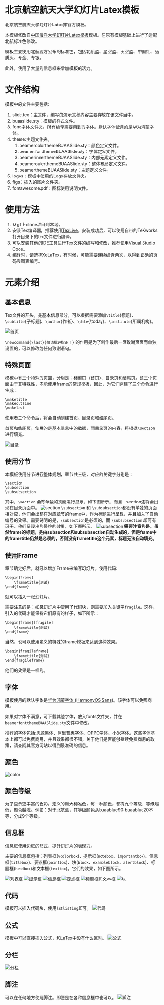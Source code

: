 # 北京航空航天大学幻灯片Latex模板

北京航空航天大学幻灯片Latex非官方模板。

本模板修改自<a href="https://github.com/dryangyq/ouc-slide-latex-template" target="_blank">中国海洋大学幻灯片Latex模板</a>模板。在原有模板基础上进行了适配北航标准色修改。

模板主要使用北航官方公布的标准色，包括北航蓝、星空蓝、天空蓝、中国红、品质灰、专金、专银。

此外，使用了大量的信息框来增加模板的活力。

# 文件结构

模板中的文件主要包括:

1. slide.tex：主文件，编写的演示文稿内容主要存放在该文件当中。
2. buaaslide.sty：模板的样式文件。
3. font:字体文件夹，所有编译需要用到的字体。默认字体使用的是华为鸿蒙字体。
4. theme:主题文件夹。
    1. beamercolorthemeBUAASlide.sty：颜色定义文件。
    2. beamerfontthemeBUAASlide.sty：字体定义文件。
    3. beamerinnerthemeBUAASlide.sty：内部元素定义文件。
    4. beamerouterthemeBUAASlide.sty：整体布局定义文件。
    5. beamerthemeBUAASlide.sty：主题定义文件。
5. logos：模板中使用的Logo存放文件夹。
6. figs：插入的图片文件夹。
7. fontawesome.pdf：图标使用说明文件。

# 使用方法
1. 从git上clone项目到本地。
2. 安装Tex编译器，推荐使用<a href="https://tug.org/texlive/" target="_blank">TexLive</a>，安装成功后，可以使用自带的TeXworks打开目录下的tex文件进行编译。
3. 可以安装其他的IDE工具进行Tex文件的编写和修改，推荐使用<a href="https://code.visualstudio.com/" target="_blank">Visual Studio Code</a>。
4. 编译时，请选择XeLaTex，有时候，可能需要连续编译两次，以得到正确的页码和图表编号。

# 元素介绍
## 基本信息
Tex文件的开头，是基本信息部分，可以根据需要添加`\title`{标题}、`\subtitle`{子标题}、`\author`{作者}、`\date`{\today}、`\institute`{所属机构}。

![首页](/figs/slides_1.png)

`\newcommand{\last}{敬请批评指正！}` 的作用是为了制作最后一页致谢页面而单独设置的，可以修改为任何致谢语句。

## 特殊页面

模板中有三个特殊的页面，分别是：标题页（首页）、目录页和结尾页。这三个页面由于其特殊性，不能使用frame的常规模板，因此，为它们创建了三个命令进行生成：

```
\maketitle
\makeoutline
\makelast
```
使用者三个命令后，将会自动创建首页、目录页和结尾页。

首页和结尾页，使用的是基本信息中的数据，而目录页的内容，将根据`\section`进行填充。

![目录](/figs/slides_2.png)

## 使用分节

本模板使用分节进行整体规划，章节共三级，对应的关键字分别是：
```
\section
\subsection
\subsubsection
```
其中，`\section` 会有单独的页面进行显示。如下图所示。而且，section还将会出现在目录页面中。
![section](/figs/slides_3.png )
`\subsection` 和 `\subsubsection`都没有单独的页面相对应，他们会出现在对应章节的frame中，作为标题进行呈现，并且加入了自动编号的效果。需要说明的是，`\subsection`是必须的，而 `\subsubsection` 却可有可无。他们呈现出的最终的效果，如下图所示。
![subsection](/figs/slides_4.png)
**需要注意的是，虽然frame的标题，是由subsection和subsubsection自动生成的，但是frame中的frametitle仍然是必须的，否则没有frametitle这个元素，标题无法自动填充。**

## 使用Frame
章节确定好后，就可以增加Frame来编写幻灯片。使用代码:
```
\begin{frame}
    \frametitle{测试}
\end{frame}
```
就可以插入一张幻灯片。

需要注意的是：如果幻灯片中使用了代码块，则需要加入关键字`fragile`。这样，引入的代码才能保持它们原有的样子，如下所示：
```
\begin{frame}[fragile]
    \frametitle{测试}
\end{frame}
```
当然，也可以使用定义的特殊的frame模板来达到这种效果。
```
\begin{fragileframe}
    \frametitle{测试}
\end{fragileframe}
```
他们的效果是一样的。

## 字体
模板使用的默认字体是<a href="https://developer.harmonyos.com/cn/docs/design/font-0000001157868583" target="_blank">华为鸿蒙字体 (HarmonyOS Sans)</a>。该字体可以免费商用。

如果对字体不满意，可下载其他字体，放入fonts文件夹，并在`beamerfontthemeBUAASlide.sty`文件中修改。

推荐的字体包括:<a href="https://github.com/adobe-fonts/source-han-sans" target="_blank">思源黑体</a>、<a href="https://alibabafont.taobao.com/wow/alibabafont/act/alifont" target="_blank">阿里普惠字体</a>、<a href="https://www.thosefree.com/oppo-sans" target="_blank">OPPO字体</a>、<a href="https://web.vip.miui.com/page/info/mio/mio/detail?postId=33935854" target="_blank">小米字体</a>。这些字体基本上都可以免费商用，并且效果都很不错。关于他们是否能够继续免费商用的政策，请查阅其官方网站以得到最准确的信息。

## 颜色
![color](/figs/slides_9.png)

## 颜色等级
为了显示更丰富的色彩，定义的海大标准色，每一种颜色，都有九个等级，等级越低，颜色越浅。例如：对于北航蓝，其等级颜色从buaablue90-buaablue20不等，分成9个等级。

## 信息框
信息框使用边框的形式，提升幻灯片的表现力。

主要的信息框包括：列表框(`vcolorbox`)、提示框(`notebox`、`importantbox`)、信息框(`titlebox`)、要点框(`pointbox`)、块(`block`、`exampleblock`、`alertblock`)、标题框(`headbox`)和文本框(`textbox`)。它们的效果，如下图所示。

![列表框](/figs/slides_12.png)
![提示框](/figs/slides_13.png)
![信息框](/figs/slides_14.png)
![要点框](/figs/slides_15.png)
![标题框和文本框](/figs/slides_16.png)
![块](/figs/slides_17.png)


## 代码
模板可以插入代码块，使用`lstlisting`即可。
![代码](/figs/slides_18.png)

## 公式
模板中可以直接插入公式，和LaTex中没有什么区别。
![公式](/figs/slides_20.png)

## 分栏
![分栏](/figs/slides_21.png)

## 脚注
可以在任何地方使用脚注。即便是在各种信息框中也可以。
![脚注](/figs/slides_22.png)